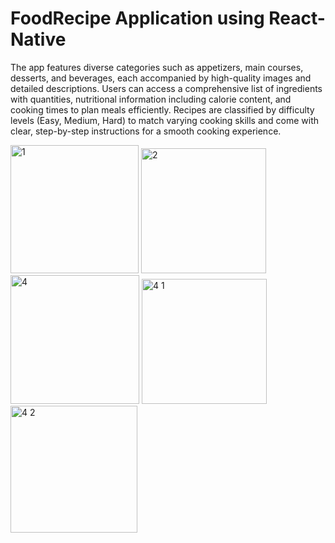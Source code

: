 # FoodRecipe Application using React-Native

The app features diverse categories such as appetizers, main courses, desserts, and beverages, each accompanied by high-quality images and detailed descriptions.
Users can access a comprehensive list of ingredients with quantities, nutritional information including calorie content, and cooking times to plan meals efficiently.
Recipes are classified by difficulty levels (Easy, Medium, Hard) to match varying cooking skills and come with clear, step-by-step instructions for a smooth cooking experience.

<img width="205" alt="1" src="https://github.com/user-attachments/assets/25d910f2-ec17-4b2c-8d5e-05f5d1a94e6e">
<img width="200" alt="2" src="https://github.com/user-attachments/assets/f978639a-f999-4109-8923-1f8215febb34">


<img width="206" alt="4" src="https://github.com/user-attachments/assets/de344423-c60a-42a9-bf96-3917a79e43c5">
<img width="200" alt="4 1" src="https://github.com/user-attachments/assets/1b1c6918-deac-42bd-af32-864fd9a12f93">
<img width="203" alt="4 2" src="https://github.com/user-attachments/assets/4f94e29d-989f-4b6e-a9a0-12150168efe4">
